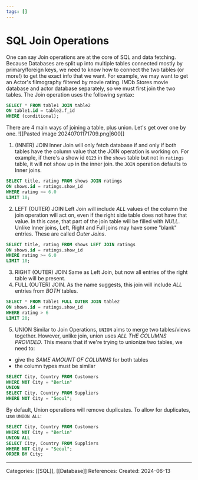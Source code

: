 ```yaml
---
tags: []
---
```

# SQL Join Operations
One can say Join operations are at the core of SQL and data fetching. Because Databases are split up into multiple tables connected mostly by primary/foreign keys, we need to know how to connect the two tables (or more!) to get the exact info that we want. 
For example, we may want to get an Actor's filmography filtered by movie rating. IMDb Stores movie database and actor database separately, so we must first join the two tables. The Join operation uses the following syntax:
```SQL
SELECT * FROM table1 JOIN table2
ON table1.id = table2.f_id
WHERE (conditional);
```
There are 4 main ways of joining a table, plus union. Let's get over one by one.
![[Pasted image 20240701171709.png|600]]

1) (INNER) JOIN
Inner Join will only fetch database if and only if both tables have the column value that the JOIN operation is working on. For example, if there's a show id `0123` in the `shows` table but not in `ratings` table, it will not show up in the inner join. the `JOIN` operation defaults to Inner joins.
```SQL
SELECT title, rating FROM shows JOIN ratings
ON shows.id = ratings.show_id
WHERE rating >= 6.0
LIMIT 10;
```

2) LEFT (OUTER) JOIN
Left Join will include _ALL_ values of the column the join operation will act on, even if the right side table does not have that value. In this case, that part of the join table will be filled with _NULL_.
Unlike Inner joins, Left, Right and Full joins may have some "blank" entries. These are called _Outer Joins_. 
```SQL
SELECT title, rating FROM shows LEFT JOIN ratings
ON shows.id = ratings.show_id
WHERE rating >= 6.0
LIMIT 10;
```
3) RIGHT (OUTER) JOIN
Same as Left Join, but now all entries of the right table will be present.
4) FULL (OUTER) JOIN. As the name suggests, this join will include _ALL_ entries from _BOTH_ tables.
```SQL
SELECT * FROM table1 FULL OUTER JOIN table2
ON shows.id = ratings.show_id
WHERE rating > 6
LIMIT 20;
```

5) UNION
Similar to Join Operations, `UNION` aims to merge two tables/views together. However, unlike join, union uses _ALL THE COLUMNS PROVIDED_. This means that if we're trying to unionize two tables, we need to:
- give the _SAME AMOUNT OF COLUMNS_ for both tables
- the column types must be similar
```SQL
SELECT City, Country FROM Customers
WHERE NOT City = "Berlin"
UNION
SELECT City, Country FROM Suppliers
WHERE NOT City = "Seoul";
```
By default, Union operations will remove duplicates. To allow for duplicates, use `UNION ALL`:
```SQL
SELECT City, Country FROM Customers
WHERE NOT City = "Berlin"
UNION ALL
SELECT City, Country FROM Suppliers
WHERE NOT City = "Seoul";
ORDER BY City;
```


---
Categories: [[SQL]], [[Database]]
References:
Created: 2024-06-13
